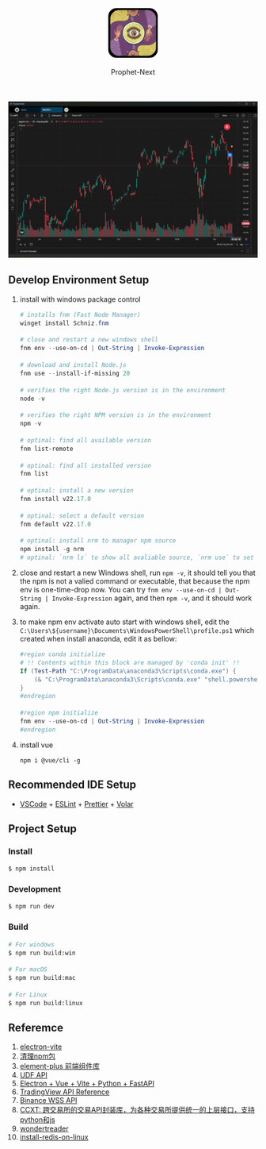 <div align=center><img width="100" height="100" src="resources/prophet_logo.png"/></div>
</br>
<div align=center>Prophet-Next</div>
</br>
</br>
</br>
<div align=center><img src="doc/screenshot.png"/></div>


## Develop Environment Setup
1. install with windows package control
    ```powershell
    # installs fnm (Fast Node Manager)
    winget install Schniz.fnm

    # close and restart a new windows shell
    fnm env --use-on-cd | Out-String | Invoke-Expression

    # download and install Node.js
    fnm use --install-if-missing 20

    # verifies the right Node.js version is in the environment
    node -v 

    # verifies the right NPM version is in the environment
    npm -v 

    # optinal: find all available version
    fnm list-remote

    # optinal: find all installed version
    fnm list

    # optinal: install a new version 
    fnm install v22.17.0

    # optinal: select a default version
    fnm default v22.17.0

    # optinal: install nrm to manager npm source
    npm install -g nrm
    # optinal: `nrm ls` to show all avaliable source, `nrm use` to set it
    ```
2. close and restart a new Windows shell, run `npm -v`, it should tell you that the npm is not a valied command or executable, that because the npm env is one-time-drop now. You can try `fnm env --use-on-cd | Out-String | Invoke-Expression` again, and then `npm -v`, and it should work again.

3. to make npm env activate auto start with windows shell, edit the `C:\Users\${username}\Documents\WindowsPowerShell\profile.ps1` which created when install anaconda, edit it as bellow:
    ```powershell
    #region conda initialize
    # !! Contents within this block are managed by 'conda init' !!
    If (Test-Path "C:\ProgramData\anaconda3\Scripts\conda.exe") {
        (& "C:\ProgramData\anaconda3\Scripts\conda.exe" "shell.powershell" "hook") | Out-String | ?{$_} | Invoke-Expression
    }
    #endregion

    #region npm initialize
    fnm env --use-on-cd | Out-String | Invoke-Expression
    #endregion
    ```
4. install vue
    ```shell
    npm i @vue/cli -g
    ```

## Recommended IDE Setup

- [VSCode](https://code.visualstudio.com/) + [ESLint](https://marketplace.visualstudio.com/items?itemName=dbaeumer.vscode-eslint) + [Prettier](https://marketplace.visualstudio.com/items?itemName=esbenp.prettier-vscode) + [Volar](https://marketplace.visualstudio.com/items?itemName=Vue.volar)

## Project Setup

### Install

```bash
$ npm install
```

### Development

```bash
$ npm run dev
```

### Build

```bash
# For windows
$ npm run build:win

# For macOS
$ npm run build:mac

# For Linux
$ npm run build:linux
```

## Referemce
1. [electron-vite](https://cn.electron-vite.org/)
2. [清理npm包](https://juejin.cn/post/6997956167473463327)
3. [element-plus 前端组件库](https://element-plus.org/zh-CN/component/overview.html)
4. [UDF API](./UDF-api.md)
5. [Electron + Vue + Vite + Python + FastAPI](https://github.com/hafiidz/electron-vite-vue-fastapi)
6. [TradingView API Reference](https://www.tradingview.com/charting-library-docs/latest/connecting_data/Datafeed-API#getservertime)
7. [Binance WSS API](https://developers.binance.com/docs/binance-spot-api-docs/web-socket-streams)
8. [CCXT: 跨交易所的交易API封装库，为各种交易所提供统一的上层接口，支持python和js](https://docs.ccxt.com/#/README?id=social)
9. [wondertreader](https://wtdocs.readthedocs.io/zh/latest/)
10. [install-redis-on-linux](https://redis.io/docs/latest/operate/oss_and_stack/install/install-redis/install-redis-on-linux/)